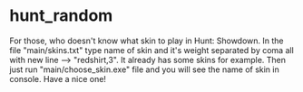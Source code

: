 # hunt_random
For those, who doesn't know what skin to play in Hunt: Showdown.
In the file "main/skins.txt" type name of skin and it's weight separated by coma all with new line --> "redshirt,3".
It already has some skins for example.
Then just run "main/choose_skin.exe" file and you will see the name of skin in console.
Have a nice one!
